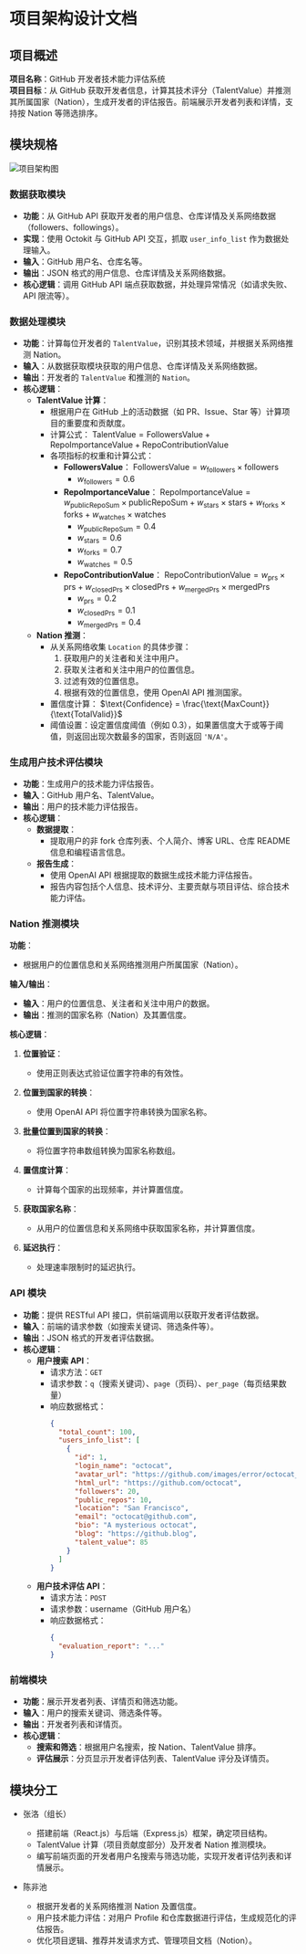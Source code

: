 # 项目架构设计文档

## 项目概述

**项目名称**：GitHub 开发者技术能力评估系统  
**项目目标**：从 GitHub 获取开发者信息，计算其技术评分（TalentValue）并推测其所属国家（Nation），生成开发者的评估报告。前端展示开发者列表和详情，支持按 Nation 等筛选排序。

## 模块规格

![项目架构图](./structure.png)
### 数据获取模块
- **功能**：从 GitHub API 获取开发者的用户信息、仓库详情及关系网络数据（followers、followings）。
- **实现**：使用 Octokit 与 GitHub API 交互，抓取 `user_info_list` 作为数据处理输入。
- **输入**：GitHub 用户名、仓库名等。
- **输出**：JSON 格式的用户信息、仓库详情及关系网络数据。
- **核心逻辑**：调用 GitHub API 端点获取数据，并处理异常情况（如请求失败、API 限流等）。

### 数据处理模块
- **功能**：计算每位开发者的 `TalentValue`，识别其技术领域，并根据关系网络推测 Nation。
- **输入**：从数据获取模块获取的用户信息、仓库详情及关系网络数据。
- **输出**：开发者的 `TalentValue` 和推测的 `Nation`。
- **核心逻辑**：
  - **TalentValue 计算**：
    - 根据用户在 GitHub 上的活动数据（如 PR、Issue、Star 等）计算项目的重要度和贡献度。
    - 计算公式：
       $\text{TalentValue} = \text{FollowersValue} + \text{RepoImportanceValue} + \text{RepoContributionValue}$
    - 各项指标的权重和计算公式：
      - **FollowersValue**：
         $\text{FollowersValue} = w_{\text{followers}} \times \text{followers}$
        -  $w_{\text{followers}} = 0.6$
      - **RepoImportanceValue**：
         $\text{RepoImportanceValue} = w_{\text{publicRepoSum}} \times \text{publicRepoSum} + w_{\text{stars}} \times \text{stars} + w_{\text{forks}} \times \text{forks} + w_{\text{watches}} \times \text{watches}$
        -  $w_{\text{publicRepoSum}} = 0.4$
        -  $w_{\text{stars}} = 0.6$
        -  $w_{\text{forks}} = 0.7$
        -  $w_{\text{watches}} = 0.5$
      - **RepoContributionValue**：
         $\text{RepoContributionValue} = w_{\text{prs}} \times \text{prs} + w_{\text{closedPrs}} \times \text{closedPrs} + w_{\text{mergedPrs}} \times \text{mergedPrs}$
        -  $w_{\text{prs}} = 0.2$
        -  $w_{\text{closedPrs}} = 0.1$
        -  $w_{\text{mergedPrs}} = 0.4$
  - **Nation 推测**：
    - 从关系网络收集 `Location` 的具体步骤：
      1. 获取用户的关注者和关注中用户。
      2. 获取关注者和关注中用户的位置信息。
      3. 过滤有效的位置信息。
      4. 根据有效的位置信息，使用 OpenAI API 推测国家。
    - 置信度计算：
       $\text{Confidence} = \frac{\text{MaxCount}}{\text{TotalValid}}$
    - 阈值设置：设定置信度阈值（例如 0.3），如果置信度大于或等于阈值，则返回出现次数最多的国家，否则返回 `'N/A'`。

### 生成用户技术评估模块
- **功能**：生成用户的技术能力评估报告。
- **输入**：GitHub 用户名、TalentValue。
- **输出**：用户的技术能力评估报告。
- **核心逻辑**：
  - **数据提取**：
    - 提取用户的非 fork 仓库列表、个人简介、博客 URL、仓库 README 信息和编程语言信息。
  - **报告生成**：
    - 使用 OpenAI API 根据提取的数据生成技术能力评估报告。
    - 报告内容包括个人信息、技术评分、主要贡献与项目评估、综合技术能力评估。
  
### Nation 推测模块

**功能**：
- 根据用户的位置信息和关系网络推测用户所属国家（Nation）。

**输入/输出**：
- **输入**：用户的位置信息、关注者和关注中用户的数据。
- **输出**：推测的国家名称（Nation）及其置信度。

**核心逻辑**：

1. **位置验证**：
   - 使用正则表达式验证位置字符串的有效性。

2. **位置到国家的转换**：
   - 使用 OpenAI API 将位置字符串转换为国家名称。

3. **批量位置到国家的转换**：
   - 将位置字符串数组转换为国家名称数组。
  
4. **置信度计算**：
   - 计算每个国家的出现频率，并计算置信度。

5. **获取国家名称**：
   - 从用户的位置信息和关系网络中获取国家名称，并计算置信度。

6. **延迟执行**：
   - 处理速率限制时的延迟执行。
  
### API 模块
- **功能**：提供 RESTful API 接口，供前端调用以获取开发者评估数据。
- **输入**：前端的请求参数（如搜索关键词、筛选条件等）。
- **输出**：JSON 格式的开发者评估数据。
- **核心逻辑**：
  - **用户搜索 API**：
    - 请求方法：`GET`
    - 请求参数：`q`（搜索关键词）、`page`（页码）、`per_page`（每页结果数量）
    - 响应数据格式：
      ```json
      {
        "total_count": 100,
        "users_info_list": [
          {
            "id": 1,
            "login_name": "octocat",
            "avatar_url": "https://github.com/images/error/octocat_happy.gif",
            "html_url": "https://github.com/octocat",
            "followers": 20,
            "public_repos": 10,
            "location": "San Francisco",
            "email": "octocat@github.com",
            "bio": "A mysterious octocat",
            "blog": "https://github.blog",
            "talent_value": 85
          }
        ]
      }
      ```
  - **用户技术评估 API**：
    - 请求方法：`POST`
    - 请求参数：username（GitHub 用户名）
    - 响应数据格式：
      ```json
      {
        "evaluation_report": "..."
      }
      ```

### 前端模块
- **功能**：展示开发者列表、详情页和筛选功能。
- **输入**：用户的搜索关键词、筛选条件等。
- **输出**：开发者列表和详情页。
- **核心逻辑**：
  - **搜索和筛选**：根据用户名搜索，按 Nation、TalentValue 排序。
  - **评估展示**：分页显示开发者评估列表、TalentValue 评分及详情页。

## 模块分工

- 张洛（组长）

    - 搭建前端（React.js）与后端（Express.js）框架，确定项目结构。
    - TalentValue 计算（项目贡献度部分）及开发者 Nation 推测模块。
    - 编写前端页面的开发者用户名搜索与筛选功能，实现开发者评估列表和详情展示。

- 陈非池

    - 根据开发者的关系网络推测 Nation 及置信度。
    - 用户技术能力评估：对用户 Profile 和仓库数据进行评估，生成规范化的评估报告。
    - 优化项目逻辑、推荐并发请求方式、管理项目文档（Notion）。
